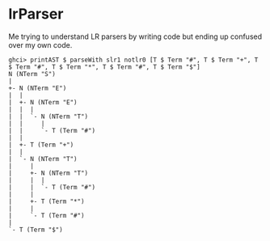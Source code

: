# lrParser

Me trying to understand LR parsers by writing code but ending up confused over my own code.

```
ghci> printAST $ parseWith slr1 notlr0 [T $ Term "#", T $ Term "+", T $ Term "#", T $ Term "*", T $ Term "#", T $ Term "$"]
N (NTerm "S")
|
+- N (NTerm "E")
|  |
|  +- N (NTerm "E")
|  |  |
|  |  `- N (NTerm "T")
|  |     |
|  |     `- T (Term "#")
|  |
|  +- T (Term "+")
|  |
|  `- N (NTerm "T")
|     |
|     +- N (NTerm "T")
|     |  |
|     |  `- T (Term "#")
|     |
|     +- T (Term "*")
|     |
|     `- T (Term "#")
|
`- T (Term "$")
```